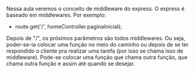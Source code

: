 Nessa aula veremos o conceito de middleware do express. O express é baseado em middlewares. Por exemplo:

- route.get('/', homeController.paginaInicial);

Depois de "/", os próximos parâmetros são todos middlewares. Ou seja, poder-se-ia colocar uma função no meio do caminho ou depois de se ter respondido o cliente pra realizar uma tarefa (por isso se chama isso de middleware). Pode-se colocar uma função que chama outra função, que chama outra função e assim até quando se desejar.


